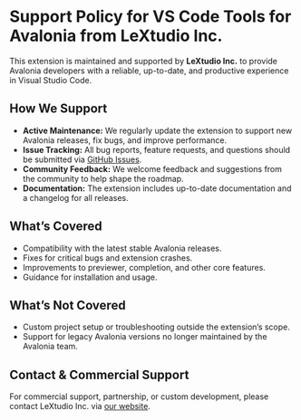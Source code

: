 # Support Policy for VS Code Tools for Avalonia from LeXtudio Inc.

This extension is maintained and supported by **LeXtudio Inc.** to provide Avalonia developers with a reliable, up-to-date, and productive experience in Visual Studio Code.

## How We Support

- **Active Maintenance:** We regularly update the extension to support new Avalonia releases, fix bugs, and improve performance.
- **Issue Tracking:** All bug reports, feature requests, and questions should be submitted via [GitHub Issues](https://github.com/lextudio/AvaloniaVSCode/issues).
- **Community Feedback:** We welcome feedback and suggestions from the community to help shape the roadmap.
- **Documentation:** The extension includes up-to-date documentation and a changelog for all releases.

## What’s Covered

- Compatibility with the latest stable Avalonia releases.
- Fixes for critical bugs and extension crashes.
- Improvements to previewer, completion, and other core features.
- Guidance for installation and usage.

## What’s Not Covered

- Custom project setup or troubleshooting outside the extension’s scope.
- Support for legacy Avalonia versions no longer maintained by the Avalonia team.

## Contact & Commercial Support

For commercial support, partnership, or custom development, please contact LeXtudio Inc. via [our website](https://lextudio.com).
